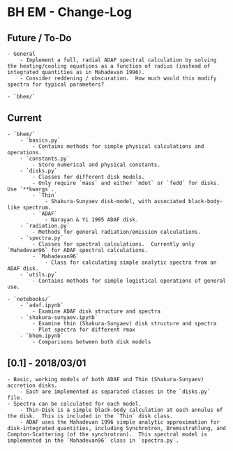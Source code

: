 # BH EM - Change-Log

## Future / To-Do
    - General
        - Implement a full, radial ADAF spectral calculation by solving the heating/cooling equations as a function of radius (instead of integrated quantities as in Mahadevan 1996).
        - Consider reddening / obscuration.  How much would this modify spectra for typical parameters?

    - `bhem/`


## Current
    - `bhem/`
        - `basics.py`
            - Contains methods for simple physical calculations and operations.
        - `constants.py`
            - Store numerical and physical constants.
        - `disks.py`
            - Classes for different disk models.
            - Only require `mass` and either `mdot` or `fedd` for disks.  Use `**kwargs`.
            - `Thin`
                - Shakura-Sunyaev disk-model, with associated black-body-like spectrum.
            - `ADAF`
                - Narayan & Yi 1995 ADAF disk.
        - `radiation.py`
            - Methods for general radiation/emission calculations.
        - `spectra.py`
            - Classes for spectral calculations.  Currently only `Mahadevan96` for ADAF spectral calculations.
            - `Mahadevan96`
                - Class for calculating simple analytic spectra from an ADAF disk.
        - `utils.py`
            - Contains methods for simple logistical operations of general use.
            
    - `notebooks/`
        - `adaf.ipynb`
            - Examine ADAF disk structure and spectra
        - `shakura-sunyaev.ipynb`
            - Examine thin (Shakura-Sunyaev) disk structure and spectra
            - Plot spectra for different rmax
        - `bhem.ipynb`
            - Comparisons between both disk models



## [0.1] - 2018/03/01
    - Basic, working models of both ADAF and Thin (Shakura-Sunyaev) accretion disks.
        - Each are implemented as separated classes in the `disks.py` file.
    - Spectra can be calculated for each model.
        - Thin-Disk is a simple black-body calculation at each annulus of the disk.  This is included in the `Thin` disk class.
        - ADAF uses the Mahadevan 1996 simple analytic approximation for disk-integrated quantities, including Synchrotron, Bremsstrahlung, and Compton-Scattering (of the synchrotron).  This spectral model is implemented in the `Mahadevan96` class in `spectra.py`.
